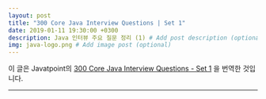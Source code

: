 ```yaml
---
layout: post
title: "300 Core Java Interview Questions | Set 1"
date: 2019-01-11 19:30:00 +0300
description: Java 인터뷰 주요 질문 정리 (1) # Add post description (optional)
img: java-logo.png # Add image post (optional)
---
```


이 글은 Javatpoint의 [300 Core Java Interview Questions - Set 1](https://www.javatpoint.com/corejava-interview-questions) 을 번역한 것입니다.

---


